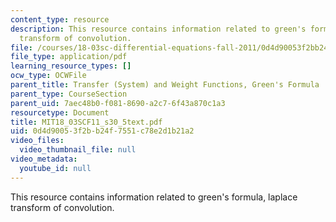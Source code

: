 ```yaml
---
content_type: resource
description: This resource contains information related to green's formula, laplace
  transform of convolution.
file: /courses/18-03sc-differential-equations-fall-2011/0d4d90053f2bb24f7551c78e2d1b21a2_MIT18_03SCF11_s30_5text.pdf
file_type: application/pdf
learning_resource_types: []
ocw_type: OCWFile
parent_title: Transfer (System) and Weight Functions, Green's Formula
parent_type: CourseSection
parent_uid: 7aec48b0-f081-8690-a2c7-6f43a870c1a3
resourcetype: Document
title: MIT18_03SCF11_s30_5text.pdf
uid: 0d4d9005-3f2b-b24f-7551-c78e2d1b21a2
video_files:
  video_thumbnail_file: null
video_metadata:
  youtube_id: null
---
```

This resource contains information related to green's formula, laplace transform of convolution.